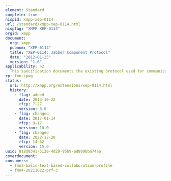 ```yaml
---
element: Standard
complete: true
nispid: xmpp-xep-0114
url: /standard/xmpp-xep-0114.html
nisptag: "XMPP XEP-0114"
orgid: xmpp
document:
  org: xmpp
  pubnum: "XEP-0114"
  title: "XEP-0114: Jabber Component Protocol"
  date: "2012-01-25"
  version: "1.6"
applicability: >2
  This specification documents the existing protocol used for communication between servers and external components over the Jabber network.
rp: fmn-cpwg
status:
  uri: http://xmpp.org/extensions/xep-0114.html
  history: 
    - flag: added
      date: 2013-10-22
      rfcp: 7-27
      version: 8.0
    - flag: changed
      date: 2017-01-14
      rfcp: 9-17
      version: 10.0
    - flag: changed
      date: 2022-12-20
      rfcp: 14-62
      version: 15.0
uuid: 818d0341-5120-4d29-95b9-ad809bba74aa
coverdocument:
consumers:
  - fmn3-basic-text-based-collaboration-profile
  - fmn4-20211022-prf-3
---
```

